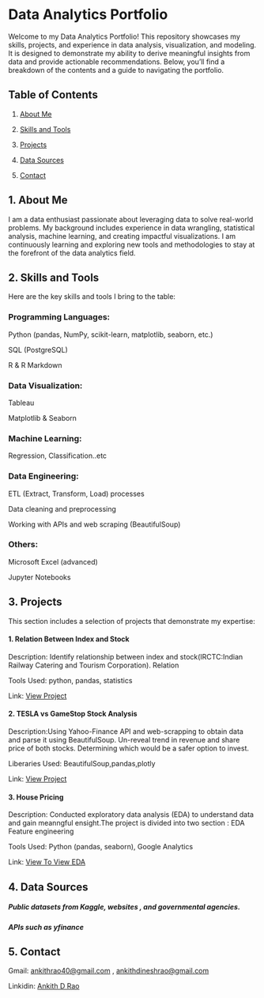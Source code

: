 # __Data Analytics Portfolio__

Welcome to my Data Analytics Portfolio! This repository showcases my skills, projects, and experience in data analysis, visualization, and modeling. It is designed to demonstrate my ability to derive meaningful insights from data and provide actionable recommendations. Below, you’ll find a breakdown of the contents and a guide to navigating the portfolio.

## __Table of Contents__

1. [About Me](#1-about-me)

2. [Skills and Tools](#2-skills-and-tools)
   
3. [Projects](#3-projects)
   
4. [Data Sources](#4-data-sources)

5. [Contact](#5-contact)



## 1. About Me

I am a data enthusiast passionate about leveraging data to solve real-world problems. My background includes experience in data wrangling, statistical analysis, machine learning, and creating impactful visualizations. I am continuously learning and exploring new tools and methodologies to stay at the forefront of the data analytics field.

## 2. Skills and Tools

Here are the key skills and tools I bring to the table:

### Programming Languages:

Python (pandas, NumPy, scikit-learn, matplotlib, seaborn, etc.)

SQL (PostgreSQL)

R & R Markdown

### Data Visualization:

Tableau

Matplotlib & Seaborn

### Machine Learning:

Regression, Classification..etc 


### Data Engineering:

ETL (Extract, Transform, Load) processes

Data cleaning and preprocessing

Working with APIs and web scraping (BeautifulSoup)

### Others:

Microsoft Excel (advanced)

Jupyter Notebooks 

## 3. Projects

This section includes a selection of projects that demonstrate my expertise:


#### 1. Relation Between Index and Stock 

Description: Identify relationship between index and stock(IRCTC:Indian Railway Catering and Tourism Corporation). Relation 

Tools Used: python, pandas, statistics 

Link: [View Project](Project/fintech.ipynb)

#### 2. TESLA vs GameStop Stock Analysis

Description:Using  Yahoo-Finance API and  web-scrapping to obtain data and parse it using BeautifulSoup. Un-reveal trend in revenue and share price of both stocks. Determining which would be a safer option to invest.

Liberaries Used: BeautifulSoup,pandas,plotly

Link: [View Project](Project/TSLAvsGME.ipynb)

#### 3. House Pricing 

Description: Conducted exploratory data analysis (EDA) to understand data and gain meanngful ensight.The project is divided into two section : EDA 
          Feature engineering 

Tools Used: Python (pandas, seaborn), Google Analytics

Link: [View To View EDA](Project/House_Pricing/House_pricing.ipynb)




## 4. Data Sources

#####  Public datasets from Kaggle, websites , and governmental agencies.
##### APIs such as  yfinance 

## 5. Contact

Gmail:  [ankithrao40@gmail.com](mailto:ankithrao40@gmail.com)
, [ankithdineshrao@gmail.com](mailto:ankithdineshrao@gmail.com)

Linkidin: [Ankith D Rao](www.linkedin.com/in/ankith-d-rao-99a77525b)
